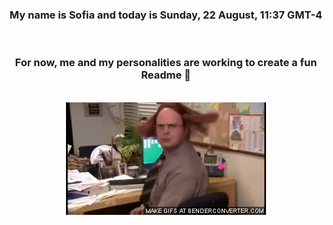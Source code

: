 


<div align="center">
<h3 >My name is Sofia and today is Sunday, 22 August, 11:37 GMT-4</h3><br>
<h3 >For now, me and my personalities are working to create a fun Readme 👋
</h3><br>
<img src='img/dwight.gif' alt='working...'/>
</div>
